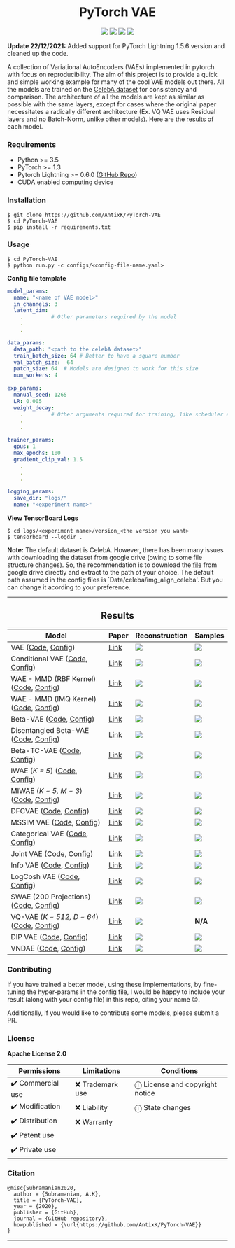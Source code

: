 <h1 align="center">
  <b>PyTorch VAE</b><br>
</h1>

<p align="center">
      <a href="https://www.python.org/">
        <img src="https://img.shields.io/badge/Python-3.5-ff69b4.svg" /></a>
       <a href= "https://pytorch.org/">
        <img src="https://img.shields.io/badge/PyTorch-1.3-2BAF2B.svg" /></a>
       <a href= "https://github.com/AntixK/PyTorch-VAE/blob/master/LICENSE.md">
        <img src="https://img.shields.io/badge/license-Apache2.0-blue.svg" /></a>
         <a href= "https://twitter.com/intent/tweet?text=PyTorch-VAE:%20Collection%20of%20VAE%20models%20in%20PyTorch.&url=https://github.com/AntixK/PyTorch-VAE">
        <img src="https://img.shields.io/twitter/url/https/shields.io.svg?style=social" /></a>

</p>

**Update 22/12/2021:** Added support for PyTorch Lightning 1.5.6 version and cleaned up the code.

A collection of Variational AutoEncoders (VAEs) implemented in pytorch with focus on reproducibility. The aim of this project is to provide
a quick and simple working example for many of the cool VAE models out there. All the models are trained on the [CelebA dataset](http://mmlab.ie.cuhk.edu.hk/projects/CelebA.html)
for consistency and comparison. The architecture of all the models are kept as similar as possible with the same layers, except for cases where the original paper necessitates 
a radically different architecture (Ex. VQ VAE uses Residual layers and no Batch-Norm, unlike other models).
Here are the [results](https://github.com/AntixK/PyTorch-VAE/blob/master/README.md#--results) of each model.

### Requirements
- Python >= 3.5
- PyTorch >= 1.3
- Pytorch Lightning >= 0.6.0 ([GitHub Repo](https://github.com/PyTorchLightning/pytorch-lightning/tree/deb1581e26b7547baf876b7a94361e60bb200d32))
- CUDA enabled computing device

### Installation
```
$ git clone https://github.com/AntixK/PyTorch-VAE
$ cd PyTorch-VAE
$ pip install -r requirements.txt
```

### Usage
```
$ cd PyTorch-VAE
$ python run.py -c configs/<config-file-name.yaml>
```
**Config file template**

```yaml
model_params:
  name: "<name of VAE model>"
  in_channels: 3
  latent_dim: 
    .         # Other parameters required by the model
    .
    .

data_params:
  data_path: "<path to the celebA dataset>"
  train_batch_size: 64 # Better to have a square number
  val_batch_size:  64
  patch_size: 64  # Models are designed to work for this size
  num_workers: 4
  
exp_params:
  manual_seed: 1265
  LR: 0.005
  weight_decay:
    .         # Other arguments required for training, like scheduler etc.
    .
    .

trainer_params:
  gpus: 1         
  max_epochs: 100
  gradient_clip_val: 1.5
    .
    .
    .

logging_params:
  save_dir: "logs/"
  name: "<experiment name>"
```

**View TensorBoard Logs**
```
$ cd logs/<experiment name>/version_<the version you want>
$ tensorboard --logdir .
```

**Note:** The default dataset is CelebA. However, there has been many issues with downloading the dataset from google drive (owing to some file structure changes). So, the recommendation is to download the [file](https://drive.google.com/file/d/1m8-EBPgi5MRubrm6iQjafK2QMHDBMSfJ/view?usp=sharing) from google drive directly and extract to the path of your choice. The default path assumed in the config files is `Data/celeba/img_align_celeba'. But you can change it acording to your preference.


----
<h2 align="center">
  <b>Results</b><br>
</h2>


| Model                                                                  | Paper                                            |Reconstruction | Samples |
|------------------------------------------------------------------------|--------------------------------------------------|---------------|---------|
| VAE ([Code][vae_code], [Config][vae_config])                           |[Link](https://arxiv.org/abs/1312.6114)           |    ![][2]     | ![][1]  |
| Conditional VAE ([Code][cvae_code], [Config][cvae_config])             |[Link](https://openreview.net/forum?id=rJWXGDWd-H)|    ![][16]    | ![][15] |
| WAE - MMD (RBF Kernel) ([Code][wae_code], [Config][wae_rbf_config])    |[Link](https://arxiv.org/abs/1711.01558)          |    ![][4]     | ![][3]  |
| WAE - MMD (IMQ Kernel) ([Code][wae_code], [Config][wae_imq_config])    |[Link](https://arxiv.org/abs/1711.01558)          |    ![][6]     | ![][5]  |
| Beta-VAE ([Code][bvae_code], [Config][bbvae_config])                   |[Link](https://openreview.net/forum?id=Sy2fzU9gl) |    ![][8]     | ![][7]  |
| Disentangled Beta-VAE ([Code][bvae_code], [Config][bhvae_config])      |[Link](https://arxiv.org/abs/1804.03599)          |    ![][22]    | ![][21] |
| Beta-TC-VAE ([Code][btcvae_code], [Config][btcvae_config])             |[Link](https://arxiv.org/abs/1802.04942)          |    ![][34]    | ![][33] |
| IWAE (*K = 5*) ([Code][iwae_code], [Config][iwae_config])              |[Link](https://arxiv.org/abs/1509.00519)          |    ![][10]    | ![][9]  |
| MIWAE (*K = 5, M = 3*) ([Code][miwae_code], [Config][miwae_config])    |[Link](https://arxiv.org/abs/1802.04537)          |    ![][30]    | ![][29] |
| DFCVAE   ([Code][dfcvae_code], [Config][dfcvae_config])                |[Link](https://arxiv.org/abs/1610.00291)          |    ![][12]    | ![][11] |
| MSSIM VAE    ([Code][mssimvae_code], [Config][mssimvae_config])        |[Link](https://arxiv.org/abs/1511.06409)          |    ![][14]    | ![][13] |
| Categorical VAE   ([Code][catvae_code], [Config][catvae_config])       |[Link](https://arxiv.org/abs/1611.01144)          |    ![][18]    | ![][17] |
| Joint VAE ([Code][jointvae_code], [Config][jointvae_config])           |[Link](https://arxiv.org/abs/1804.00104)          |    ![][20]    | ![][19] |
| Info VAE   ([Code][infovae_code], [Config][infovae_config])            |[Link](https://arxiv.org/abs/1706.02262)          |    ![][24]    | ![][23] |
| LogCosh VAE   ([Code][logcoshvae_code], [Config][logcoshvae_config])   |[Link](https://openreview.net/forum?id=rkglvsC9Ym)|    ![][26]    | ![][25] |
| SWAE (200 Projections) ([Code][swae_code], [Config][swae_config])      |[Link](https://arxiv.org/abs/1804.01947)          |    ![][28]    | ![][27] |
| VQ-VAE (*K = 512, D = 64*) ([Code][vqvae_code], [Config][vqvae_config])|[Link](https://arxiv.org/abs/1711.00937)          |    ![][31]    | **N/A** |
| DIP VAE ([Code][dipvae_code], [Config][dipvae_config])                 |[Link](https://arxiv.org/abs/1711.00848)          |    ![][36]    | ![][35] |
| VNDAE ([Code][vndae_code], [Config][vndae_config])                     |[Link](https://arxiv.org/pdf/2101.11353.pdf)      |    ![][37]    | ![][38] |

<!-- | Gamma VAE             |[Link](https://arxiv.org/abs/1610.05683)          |    ![][16]    | ![][15] |-->

<!--
### TODO
- [x] VanillaVAE
- [x] Beta VAE
- [x] DFC VAE
- [x] MSSIM VAE
- [x] IWAE
- [x] MIWAE
- [x] WAE-MMD
- [x] Conditional VAE- [ ] PixelVAE
- [x] Categorical VAE (Gumbel-Softmax VAE)
- [x] Joint VAE
- [x] Disentangled beta-VAE
- [x] InfoVAE
- [x] LogCosh VAE
- [x] SWAE
- [x] VQVAE
- [x] Beta TC-VAE
- [x] DIP VAE
- [ ] Ladder VAE (Doesn't work well)
- [ ] Gamma VAE (Doesn't work well) 
- [ ] Vamp VAE (Doesn't work well)
-->

### Contributing
If you have trained a better model, using these implementations, by fine-tuning the hyper-params in the config file,
I would be happy to include your result (along with your config file) in this repo, citing your name 😊.

Additionally, if you would like to contribute some models, please submit a PR.

### License
**Apache License 2.0**

| Permissions      | Limitations       | Conditions                       |
|------------------|-------------------|----------------------------------|
| ✔️ Commercial use |  ❌  Trademark use |  ⓘ License and copyright notice | 
| ✔️ Modification   |  ❌  Liability     |  ⓘ State changes                |
| ✔️ Distribution   |  ❌  Warranty      |                                  |
| ✔️ Patent use     |                   |                                  |
| ✔️ Private use    |                   |                                  |


### Citation
```
@misc{Subramanian2020,
  author = {Subramanian, A.K},
  title = {PyTorch-VAE},
  year = {2020},
  publisher = {GitHub},
  journal = {GitHub repository},
  howpublished = {\url{https://github.com/AntixK/PyTorch-VAE}}
}
```
-----------

[vae_code]: https://github.com/AntixK/PyTorch-VAE/blob/master/models/vanilla_vae.py
[cvae_code]: https://github.com/AntixK/PyTorch-VAE/blob/master/models/cvae.py
[bvae_code]: https://github.com/AntixK/PyTorch-VAE/blob/master/models/beta_vae.py
[btcvae_code]: https://github.com/AntixK/PyTorch-VAE/blob/master/models/betatc_vae.py
[wae_code]: https://github.com/AntixK/PyTorch-VAE/blob/master/models/wae_mmd.py
[iwae_code]: https://github.com/AntixK/PyTorch-VAE/blob/master/models/iwae.py
[miwae_code]: https://github.com/AntixK/PyTorch-VAE/blob/master/models/miwae.py
[swae_code]: https://github.com/AntixK/PyTorch-VAE/blob/master/models/swae.py
[jointvae_code]: https://github.com/AntixK/PyTorch-VAE/blob/master/models/joint_vae.py
[dfcvae_code]: https://github.com/AntixK/PyTorch-VAE/blob/master/models/dfcvae.py
[mssimvae_code]: https://github.com/AntixK/PyTorch-VAE/blob/master/models/mssim_vae.py
[logcoshvae_code]: https://github.com/AntixK/PyTorch-VAE/blob/master/models/logcosh_vae.py
[catvae_code]: https://github.com/AntixK/PyTorch-VAE/blob/master/models/cat_vae.py
[infovae_code]: https://github.com/AntixK/PyTorch-VAE/blob/master/models/info_vae.py
[vqvae_code]: https://github.com/AntixK/PyTorch-VAE/blob/master/models/vq_vae.py
[dipvae_code]: https://github.com/AntixK/PyTorch-VAE/blob/master/models/dip_vae.py
[vndae_code]: https://github.com/ralphc1212/PyTorch-VAE/blob/deaac5a3165ea1048cfb129aa72b0a1c33f55041/models/vnd_ae.py

[vae_config]: https://github.com/AntixK/PyTorch-VAE/blob/master/configs/vae.yaml
[cvae_config]: https://github.com/AntixK/PyTorch-VAE/blob/master/configs/cvae.yaml
[bbvae_config]: https://github.com/AntixK/PyTorch-VAE/blob/master/configs/bbvae.yaml
[bhvae_config]: https://github.com/AntixK/PyTorch-VAE/blob/master/configs/bhvae.yaml
[btcvae_config]: https://github.com/AntixK/PyTorch-VAE/blob/master/configs/betatc_vae.yaml
[wae_rbf_config]: https://github.com/AntixK/PyTorch-VAE/blob/master/configs/wae_mmd_rbf.yaml
[wae_imq_config]: https://github.com/AntixK/PyTorch-VAE/blob/master/configs/wae_mmd_imq.yaml
[iwae_config]: https://github.com/AntixK/PyTorch-VAE/blob/master/configs/iwae.yaml
[miwae_config]: https://github.com/AntixK/PyTorch-VAE/blob/master/configs/miwae.yaml
[swae_config]: https://github.com/AntixK/PyTorch-VAE/blob/master/configs/swae.yaml
[jointvae_config]: https://github.com/AntixK/PyTorch-VAE/blob/master/configs/joint_vae.yaml
[dfcvae_config]: https://github.com/AntixK/PyTorch-VAE/blob/master/configs/dfc_vae.yaml
[mssimvae_config]: https://github.com/AntixK/PyTorch-VAE/blob/master/configs/mssim_vae.yaml
[logcoshvae_config]: https://github.com/AntixK/PyTorch-VAE/blob/master/configs/logcosh_vae.yaml
[catvae_config]: https://github.com/AntixK/PyTorch-VAE/blob/master/configs/cat_vae.yaml
[infovae_config]: https://github.com/AntixK/PyTorch-VAE/blob/master/configs/infovae.yaml
[vqvae_config]: https://github.com/AntixK/PyTorch-VAE/blob/master/configs/vq_vae.yaml
[dipvae_config]: https://github.com/AntixK/PyTorch-VAE/blob/master/configs/dip_vae.yaml
[vndae_config]: https://github.com/ralphc1212/PyTorch-VAE/blob/deaac5a3165ea1048cfb129aa72b0a1c33f55041/configs/vndae.yaml

[1]: https://github.com/AntixK/PyTorch-VAE/blob/master/assets/Vanilla%20VAE_25.png
[2]: https://github.com/AntixK/PyTorch-VAE/blob/master/assets/recons_Vanilla%20VAE_25.png
[3]: https://github.com/AntixK/PyTorch-VAE/blob/master/assets/WAE_RBF_18.png
[4]: https://github.com/AntixK/PyTorch-VAE/blob/master/assets/recons_WAE_RBF_19.png
[5]: https://github.com/AntixK/PyTorch-VAE/blob/master/assets/WAE_IMQ_15.png
[6]: https://github.com/AntixK/PyTorch-VAE/blob/master/assets/recons_WAE_IMQ_15.png
[7]: https://github.com/AntixK/PyTorch-VAE/blob/master/assets/BetaVAE_H_20.png
[8]: https://github.com/AntixK/PyTorch-VAE/blob/master/assets/recons_BetaVAE_H_20.png
[9]: https://github.com/AntixK/PyTorch-VAE/blob/master/assets/IWAE_19.png
[10]: https://github.com/AntixK/PyTorch-VAE/blob/master/assets/recons_IWAE_19.png
[11]: https://github.com/AntixK/PyTorch-VAE/blob/master/assets/DFCVAE_49.png
[12]: https://github.com/AntixK/PyTorch-VAE/blob/master/assets/recons_DFCVAE_49.png
[13]: https://github.com/AntixK/PyTorch-VAE/blob/master/assets/MSSIMVAE_29.png
[14]: https://github.com/AntixK/PyTorch-VAE/blob/master/assets/recons_MSSIMVAE_29.png
[15]: https://github.com/AntixK/PyTorch-VAE/blob/master/assets/ConditionalVAE_20.png
[16]: https://github.com/AntixK/PyTorch-VAE/blob/master/assets/recons_ConditionalVAE_20.png
[17]: https://github.com/AntixK/PyTorch-VAE/blob/master/assets/CategoricalVAE_49.png
[18]: https://github.com/AntixK/PyTorch-VAE/blob/master/assets/recons_CategoricalVAE_49.png
[19]: https://github.com/AntixK/PyTorch-VAE/blob/master/assets/JointVAE_49.png
[20]: https://github.com/AntixK/PyTorch-VAE/blob/master/assets/recons_JointVAE_49.png
[21]: https://github.com/AntixK/PyTorch-VAE/blob/master/assets/BetaVAE_B_35.png
[22]: https://github.com/AntixK/PyTorch-VAE/blob/master/assets/recons_BetaVAE_B_35.png
[23]: https://github.com/AntixK/PyTorch-VAE/blob/master/assets/InfoVAE_31.png
[24]: https://github.com/AntixK/PyTorch-VAE/blob/master/assets/recons_InfoVAE_31.png
[25]: https://github.com/AntixK/PyTorch-VAE/blob/master/assets/LogCoshVAE_49.png
[26]: https://github.com/AntixK/PyTorch-VAE/blob/master/assets/recons_LogCoshVAE_49.png
[27]: https://github.com/AntixK/PyTorch-VAE/blob/master/assets/SWAE_49.png
[28]: https://github.com/AntixK/PyTorch-VAE/blob/master/assets/recons_SWAE_49.png
[29]: https://github.com/AntixK/PyTorch-VAE/blob/master/assets/MIWAE_29.png
[30]: https://github.com/AntixK/PyTorch-VAE/blob/master/assets/recons_MIWAE_29.png
[31]: https://github.com/AntixK/PyTorch-VAE/blob/master/assets/recons_VQVAE_29.png
[33]: https://github.com/AntixK/PyTorch-VAE/blob/master/assets/BetaTCVAE_49.png
[34]: https://github.com/AntixK/PyTorch-VAE/blob/master/assets/recons_BetaTCVAE_49.png
[35]: https://github.com/AntixK/PyTorch-VAE/blob/master/assets/DIPVAE_83.png
[36]: https://github.com/AntixK/PyTorch-VAE/blob/master/assets/recons_DIPVAE_83.png
[37]: https://github.com/ralphc1212/PyTorch-VAE/blob/deaac5a3165ea1048cfb129aa72b0a1c33f55041/assets/recons_VNDAE_1.png
[38]: https://github.com/ralphc1212/PyTorch-VAE/blob/deaac5a3165ea1048cfb129aa72b0a1c33f55041/assets/VNDAE_1.png

[python-image]: https://img.shields.io/badge/Python-3.5-ff69b4.svg
[python-url]: https://www.python.org/

[pytorch-image]: https://img.shields.io/badge/PyTorch-1.3-2BAF2B.svg
[pytorch-url]: https://pytorch.org/

[twitter-image]:https://img.shields.io/twitter/url/https/shields.io.svg?style=social
[twitter-url]:https://twitter.com/intent/tweet?text=Neural%20Blocks-Easy%20to%20use%20neural%20net%20blocks%20for%20fast%20prototyping.&url=https://github.com/AntixK/NeuralBlocks


[license-image]:https://img.shields.io/badge/license-Apache2.0-blue.svg
[license-url]:https://github.com/AntixK/PyTorch-VAE/blob/master/LICENSE.md
